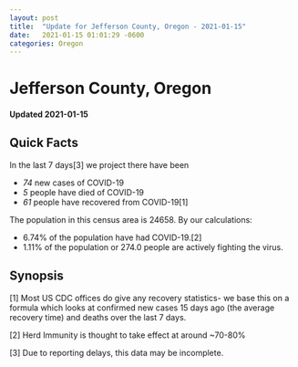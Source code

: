```yaml
---
layout: post
title:  "Update for Jefferson County, Oregon - 2021-01-15"
date:   2021-01-15 01:01:29 -0600
categories: Oregon
---
```


# Jefferson County, Oregon
#### Updated 2021-01-15

## Quick Facts

In the last 7 days[3] we project there have been
- *74* new cases of COVID-19
- *5* people have died of COVID-19
- *61* people have recovered from COVID-19[1]

The population in this census area is 24658. By our calculations:
- 6.74% of the population have had COVID-19.[2]
- 1.11% of the population or 274.0 people are actively fighting the virus.

## Synopsis




[1] Most US CDC offices do give any recovery statistics- we base this on a formula which looks at confirmed new cases
15 days ago (the average recovery time) and deaths over the last 7 days.

[2] Herd Immunity is thought to take effect at around ~70-80%

[3] Due to reporting delays, this data may be incomplete.
 
    